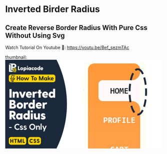 # Inverted Birder Radius
## Create Reverse Border Radius With Pure Css Without Using Svg

Watch Tutorial On Youtube 🧡: https://youtu.be/Bef_sezmTAc

thumbnail: ![thumbnail](thumbnail.jpg)
